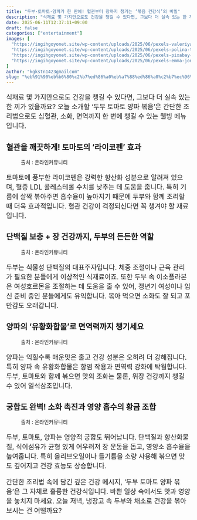 ```yaml
---
title: "두부·토마토·양파가 한 판에! 혈관부터 장까지 챙기는 ‘볶음 건강식’의 비밀"
description: "식재료 몇 가지만으로도 건강을 챙길 수 있다면, 그보다 더 실속 있는 한 끼가 있을까요? 오늘 소개할 ‘두부 토마토 양파 볶음’은 간단한 조리법으로도 심혈관, 소화, 면역까지 한 번에 챙길 수 있는 웰빙 메뉴입니다."
date: 2025-06-11T12:37:11+09:00
draft: false
categories: ["entertainment"]
images: [
  "https://ingihgoyonet.site/wp-content/uploads/2025/06/pexels-valeriya-1893563-1024x683.jpg"
  "https://ingihgoyonet.site/wp-content/uploads/2025/06/pexels-polina-tankilevitch-4518580-683x1024.jpg"
  "https://ingihgoyonet.site/wp-content/uploads/2025/06/pexels-pixabay-533342-1024x683.jpg"
  "https://ingihgoyonet.site/wp-content/uploads/2025/06/pexels-emma-jones-259946-793266-1024x782.jpg"
]
author: "kgkstn1423gmailcom"
slug: "%eb%91%90%eb%b6%80%c2%b7%ed%86%a0%eb%a7%88%ed%86%a0%c2%b7%ec%96%91%ed%8c%8c%ea%b0%80-%ed%95%9c-%ed%8c%90%ec%97%90-%ed%98%88%ea%b4%80%eb%b6%80%ed%84%b0-%ec%9e%a5%ea%b9%8c%ec%a7%80-%ec%b1%99%ea%b8%b0"
---
```


<p style="font-size:18px">식재료 몇 가지만으로도 건강을 챙길 수 있다면, 그보다 더 실속 있는 한 끼가 있을까요? 오늘 소개할 ‘두부 토마토 양파 볶음’은 간단한 조리법으로도 심혈관, 소화, 면역까지 한 번에 챙길 수 있는 웰빙 메뉴입니다.</p> <h2 >혈관을 깨끗하게! 토마토의 ‘라이코펜’ 효과</h2> <figure ><img src="https://ingihgoyonet.site/wp-content/uploads/2025/06/pexels-valeriya-1893563-1024x683.jpg" alt="" style="aspect-ratio:16/9;object-fit:cover"/><figcaption >출처 : 온라인커뮤니티</figcaption></figure> <p style="font-size:18px">토마토에 풍부한 라이코펜은 강력한 항산화 성분으로 알려져 있으며, 혈중 LDL 콜레스테롤 수치를 낮추는 데 도움을 줍니다. 특히 기름에 살짝 볶아주면 흡수율이 높아지기 때문에 두부와 함께 조리할 때 더욱 효과적입니다. 혈관 건강이 걱정되신다면 꼭 챙겨야 할 재료입니다.</p> <h2 >단백질 보충 + 장 건강까지, 두부의 든든한 역할</h2> <figure ><img src="https://ingihgoyonet.site/wp-content/uploads/2025/06/pexels-polina-tankilevitch-4518580-683x1024.jpg" alt="" style="aspect-ratio:16/9;object-fit:cover"/><figcaption >출처 : 온라인커뮤니티</figcaption></figure> <p style="font-size:18px">두부는 식물성 단백질의 대표주자입니다. 체중 조절이나 근육 관리가 필요한 분들에게 이상적인 식재료이죠. 또한 두부 속 이소플라본은 여성호르몬을 조절하는 데 도움을 줄 수 있어, 갱년기 여성이나 임신 준비 중인 분들에게도 유익합니다. 볶아 먹으면 소화도 잘 되고 포만감도 오래갑니다.</p> <h2 >양파의 ‘유황화합물’로 면역력까지 챙기세요</h2> <figure ><img src="https://ingihgoyonet.site/wp-content/uploads/2025/06/pexels-pixabay-533342-1024x683.jpg" alt="" style="aspect-ratio:16/9;object-fit:cover"/><figcaption >출처 : 온라인커뮤니티</figcaption></figure> <p style="font-size:18px">양파는 익힐수록 매운맛은 줄고 건강 성분은 오히려 더 강해집니다. 특히 양파 속 유황화합물은 항염 작용과 면역력 강화에 탁월합니다. 두부, 토마토와 함께 볶으면 맛의 조화는 물론, 위장 건강까지 챙길 수 있어 일석삼조입니다.</p> <h2 >궁합도 완벽! 소화 촉진과 영양 흡수의 황금 조합</h2> <figure ><img src="https://ingihgoyonet.site/wp-content/uploads/2025/06/pexels-emma-jones-259946-793266-1024x782.jpg" alt="" style="aspect-ratio:16/9;object-fit:cover"/><figcaption >출처 : 온라인커뮤니티</figcaption></figure> <p style="font-size:18px">두부, 토마토, 양파는 영양적 궁합도 뛰어납니다. 단백질과 항산화물질, 식이섬유가 균형 있게 어우러져 장 운동을 돕고, 영양소 흡수율을 높여줍니다. 특히 올리브오일이나 들기름을 소량 사용해 볶으면 맛도 깊어지고 건강 효능도 상승합니다.</p> <p style="font-size:18px">간단한 조리법 속에 담긴 깊은 건강 메시지, ‘두부 토마토 양파 볶음’은 그 자체로 훌륭한 건강식입니다. 바쁜 일상 속에서도 맛과 영양을 놓치지 마세요. 오늘 저녁, 냉장고 속 두부와 채소로 건강을 볶아보시는 건 어떨까요?</p>